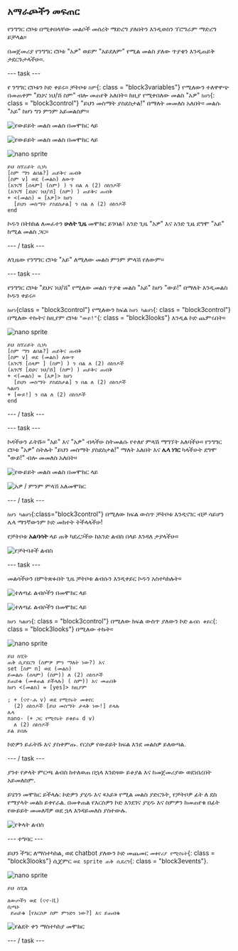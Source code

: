 ## አማራጮችን መፍጠር

የንግግር ሮቦቱ በሚቀበላቸው መልሶች መሰረት ማድረግ ያለበትን እንዲወስን ፕሮግራም ማድረግ ይቻላል።

በመጀመሪያ የንግግር ሮቦቱ "አዎ" ወይም "አይደለም" የሚል መልስ ያለው ጥያቄን እንዲጠይቅ ታደርጉታላችሁ።.

\--- task \---

የ ንግግር ሮቦቱን ኮድ ቀይሩ። ቻትቦቱ `ስም`{: class = "block3variables"} የሚለውን ተለዋዋጭ በመጠቀም "ደህና ነህ/ሽ ስም" ብሎ መጠየቅ አለበት። ከዚያ የሚቀበለው መልስ "አዎ" `ከሆነ`{: class = "block3control"} "ይህን መስማት ያስደስታል!" በማለት መመለስ አለበት። መልሱ "አይ" ከሆነ ግን ምንም አይመልስም።

![የውይይት መልስ መልስ በመሞከር ላይ](images/chatbot-if-test1-annotated.png)

![የውይይት መልስ መልስ በመሞከር ላይ](images/chatbot-if-test2.png)

![nano sprite](images/nano-sprite.png)

```blocks3
ይህ ስፕራይት ሲነካ
[ስም ማን ልበል?] ጠይቅና ጠብቅ
[ስም v] ወደ (መልስ) ለውጥ
(አገናኝ [ሰላም] (ስም) ) ን በል ለ (2) ሰከንዶች
(አገናኝ [ደህና ነህ/ሽ] (ስም) ) ጠይቅና ጠብቅ
+ <(መልስ) = [አዎ]> ከሆነ
  [ይህን መስማት ያስደስታል] ን በል ለ (2) ሰከንዶች
end
```

ኮዱን በትክክል ለመፈተን **ሁለት ጊዜ** መሞከር ይገባል፤ አንድ ጊዜ "አዎ" እና አንድ ጊዜ ደግሞ "አይ" ከሚል መልስ ጋር።

\--- / task \---

ለጊዜው የንግግር ሮቦቱ "አይ" ለሚለው መልስ ምንም ምላሽ የለውም።

\--- task \---

የንግግር ሮቦቱ "ደህና ነህ/ሽ" የሚለው መልስ ጥያቄ መልስ "አይ" ከሆነ "ውይ!" በማለት እንዲመልስ ኮዱን ቀይሩ።

`ከሆነ`{class = "block3control"} የሚለውን ክፍል `ከሆነ ካልሆነ`{: class = "block3control"} በሚለው ተኩትና ከዚያም ሮቦቱ `"ውይ!"`{: class = "block3looks"} እንዲል ኮድ ጨምሩበት።

![nano sprite](images/nano-sprite.png)

```blocks3
ይህ ስፕራይት ሲነካ
[ስም ማን ልበል?] ጠይቅና ጠብቅ
[ስም v] ወደ (መልስ) ለውጥ
(አገናኝ [ሰላም ] (ስም) ) ን በል ለ (2) ሰከንዶች
(አገናኝ [ደህና ነህ/ሽ] (ስም) ) ጠይቅና ጠብቅ
+ <(መልስ) = [አዎ]> ከሆነ
  [ይህን መስማት ያስደስታል] ን በል ለ (2) ሰከንዶች
ካልሆነ 
+ [ውይ!] ን በል ለ (2) ሰከንዶች
end
```

\--- / task \---

\--- task \---

ኮዳችሁን ፈትሹ። "አይ" እና "አዎ" ብላችሁ ስትመልሱ የተለየ ምላሽ ማግኘት አለባችሁ። የንግግር ሮቦቱ "አዎ" ስትሉት "ይህን መስማት ያስደስታል!" ማለት አለበት እና **ሌላ ነገር** ካላችሁት ደግሞ "ውይ!" ብሎ መመለስ አለበት።

![የውይይት መልስ መልስ በመሞከር ላይ](images/chatbot-if-test2.png)

![አዎ / ምንም ምላሽ አለመሞከር](images/chatbot-if-else-test.png)

\--- / task \---

`ከሆነ ካልሆነ`{:class="block3control"} በሚለው ክፍል ውስጥ ቻትቦቱ እንዲናገር ብቻ ሳይሆን ሌላ ማንኛውንም ኮድ መክተት ትችላላችሁ!

የቻትቦቱ **አልባሳት** ላይ ጠቅ ካደረጋችሁ ከአንድ ልብስ በላይ እንዳለ ታያላችሁ።

![የቻትባቶች ልብስ](images/chatbot-costume-view-annotated.png)

\--- task \---

መልሳችሁን በምትጽፉበት ጊዜ ቻትቦቱ ልብሱን እንዲቀይር ኮዱን አስተካክሉት።

![ተለጣፊ ልብሶችን በመሞከር ላይ](images/chatbot-costume-test1.png)

![ተለጣፊ ልብሶችን በመሞከር ላይ](images/chatbot-costume-test2.png)

`ከሆነ ካልሆነ`{: class = "block3control"} በሚለው ክፍል ውስጥ ያለውን ኮድ `ልብስ ቀይር`{: class = "block3looks"} በሚለው ተኩት።

![nano sprite](images/nano-sprite.png)

```blocks3
ይህ ስፒት
ጠቅ ሲያደርግ (ስምዎ ምን ማለት ነው?) እና
set [ስም n] ወደ (መልስ)
ይመልሱ (ሰላም) (ስም)) ለ (2) ሰከንዶች
ይጠይቁ (መቀጠል ይችላሉ) ( ስም)) እና መጠበቅ
ከሆነ <(መልስ) = [yes]> ከዚያም 

; + (ናኖ-ሐ v) ወደ የሚኖሩት መቀየር
  (2) ሰከንዶች [ይህ መስማት ታላቅ ነው!] ይላሉ
ሌላ 
nano- (+ ጋር የሚኖሩት ይቀይሩ d v)
  ለ (2) ሰከንዶች
ይል ይበሉ
```

ኮድዎን ይፈትሹ እና ያስቀምጡ. የርስዎ የውይይት ክፍል እንደ መልስዎ ይለወጣል.

\--- / task \---

ያንተ የቃላት ምርጫ ልብስ ከተለወጠ በኋላ እንደዛው ይቆያል እና ከመጀመሪያው ወደነበረበት አይመለስም.

ይሄንን መሞከር ይችላሉ: ኮድዎን ያሂዱ እና «አይ» የሚል መልስ ያድርጉት, የቻትቦዎ ፊት ለ ደስ የማያላት መልክ ይቀየራል. በመቀጠል የእርስዎን ኮድ እንደገና ያሂዱ እና ስምዎን ከመጠየቁ በፊት የውይይት መመለሻዎ ወደ ኋላ እንዳይመለስ ያስተውሉ.

![የቅላት ልብስ](images/chatbot-costume-bug-test.png)

\--- ተግባር \---

ይህን ችግር ለማስተካከል, ወደ chatbot ያለውን ኮድ መጨመር `መቀየሪያ የሚኖሩት`{: class = "block3looks"} ሲጀምር `ወደ sprite ጠቅ ሲደረግ`{: class = "block3events"}.

![nano sprite](images/nano-sprite.png)

```blocks3
ይህ ስፒል

ለውጦችን ወደ (ናኖ-ቪ)
ሲጫኑ 
 ይጠይቁ [የእርስዎ ስም ምንድን ነው?] እና ይጠብቁ
```

![የልደት ቀን ማስተካከያ መሞከር](images/chatbot-costume-fix-test.png)

\--- / task \---